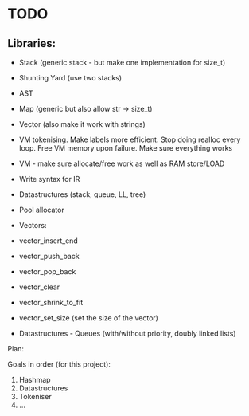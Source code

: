 # TODO


## Libraries:

  - Stack (generic stack - but make one implementation for size_t)
  - Shunting Yard (use two stacks)
  - AST
  - Map (generic but also allow str -> size_t)
  - Vector (also make it work with strings)
  - VM tokenising. Make labels more efficient. Stop doing realloc every loop. Free VM memory upon failure. Make sure everything works
  - VM - make sure allocate/free work as well as RAM store/LOAD
  - Write syntax for IR
  - Datastructures (stack, queue, LL, tree)
  - Pool allocator


  - Vectors:
  - vector_insert_end
  - vector_push_back
  - vector_pop_back
  - vector_clear
  - vector_shrink_to_fit
  - vector_set_size (set the size of the vector)
  - Datastructures - Queues (with/without priority, doubly linked lists)




Plan:

Goals in order (for this project):

1. Hashmap
2. Datastructures
3. Tokeniser
4. ...




